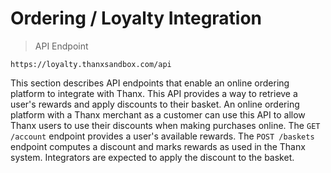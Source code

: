 # Ordering / Loyalty Integration

> API Endpoint

```
https://loyalty.thanxsandbox.com/api
```

This section describes API endpoints that enable an online ordering platform to
integrate with Thanx. This API provides a way to retrieve a user's rewards and
apply discounts to their basket. An online ordering platform with a Thanx
merchant as a customer can use this API to allow Thanx users to use their
discounts when making purchases online. The `GET /account` endpoint provides a
user's available rewards. The `POST /baskets` endpoint computes a discount and
marks rewards as used in the Thanx system. Integrators are expected to apply
the discount to the basket.
